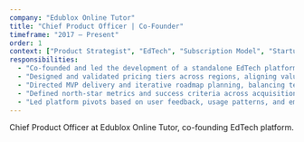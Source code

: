 ```yaml
---
company: "Edublox Online Tutor"
title: "Chief Product Officer | Co-Founder"
timeframe: "2017 – Present"
order: 1
context: ["Product Strategist", "EdTech", "Subscription Model", "Startup"]
responsibilities:
  - "Co-founded and led the development of a standalone EdTech platform, evolving a regional education business into a digital subscription product."
  - "Designed and validated pricing tiers across regions, aligning value propositions with affordability and operational scalability."
  - "Directed MVP delivery and iterative roadmap planning, balancing technical constraints, market research, and budget priorities."
  - "Defined north-star metrics and success criteria across acquisition, retention, and educational outcomes to shape product and go-to-market strategy."
  - "Led platform pivots based on user feedback, usage patterns, and emerging market opportunities—refining product-market fit through lean validation."
---
```


Chief Product Officer at Edublox Online Tutor, co-founding EdTech platform.
